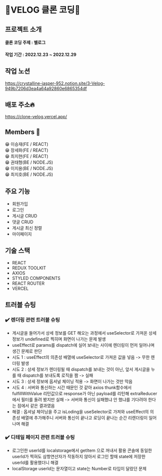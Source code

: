 # 🔅VELOG 클론 코딩🔅

## 프로젝트 소개 
#### 클론 코딩 주제 : 벨로그
#### 작업 기간 : 2022.12.23 ~ 2022.12.29
## 작업 노션 
https://crystalline-jasper-952.notion.site/3-Velog-949b7206d3ea4a64a92860e6865354df
## 배포 주소🔥
https://clone-velog.vercel.app/
## Members 🤹
😁 이승재(FE / REACT) <br/>
😁 장세화(FE / REACT) <br/>
😁 최지현(FE / REACT) <br/>
😁 권태형(BE / NODE.JS) <br/>
😁 이지용(BE / NODE.JS) <br/>
😁 최지호(BE / NODE.JS) <br/>

## 주요 기능 
- 회원가입
- 로그인
- 게시글 CRUD
- 댓글 CRUD
- 게시글 최신 정렬
- 마이페이지

## 기술 스택
- REACT
- REDUX TOOLKIT
- AXIOS
- STYLED COMPONENTS
- REACT ROUTER
- VERCEL

## 트러블 슈팅 
### ✔️ 렌더링 관련 트러블 슈팅  
- 게시글을 들어가서 상세 정보를 GET 해오는 과정에서 useSelector로 가져온 상세 정보가 undefined로 찍히며 화면이 나가는 문제 발생
- useEffect로 params를 dispatch에 실어 보내는 사이에 렌더링이 먼저 일어나며 생긴 문제로 판단
- 시도 1 : useEffect의 의존성 배열에 useSelector로 가져온 값을 넣음 -> 무한 렌더링 발생
- 시도 2 : 상세 정보가 렌더링될 때 dispatch를 보내는 것이 아닌, 앞서 게시글을 누를 때 dispatch를 보내도록 로직을 짬 -> 실패
- 시도 3 : 상세 정보에 옵셔널 체이닝 적용 -> 화면이 나가는 것만 막음
- 시도 4 : 서버와 통신하는 시간 때문인 것 같아 axios thunk함수에서 fulfillWithValue 리턴값으로 response가 아닌 payload를 리턴해 extraReducer에서 필터를 돌려 봤지만 실패 -> 서버와 통신이 실패했냐 안 했냐를 기다려야 한다는 점에서 같은 결과였음
- 해결 : 옵셔널 체이닝을 주고 isLoding을 useSelector로 가져와 useEffect의 의존성 배열에 추가해주니 서버와 통신이 끝나고 로딩이 끝나는 순간 리렌더링이 일어나며 해결
### ✔️ 디테일 페이지 관련 트러블 슈팅 
- 로그인한 userId를 localstorage에서 getItem 으로 꺼내서 활용 콘솔에 동일한 userId가 찍혀도 삼항연산자가 작동하지 않아서 로그인 할때 state에 저장한 userId를 활용했더니 해결
- localStorage userId는 문자열이고 state는 Number로 타입이 달랐던 문제

